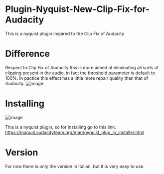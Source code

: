 # Plugin-Nyquist-New-Clip-Fix-for-Audacity
This is a nyquist plugin inspired to the Clip Fix of Audacity
# Difference
Respect to Clip Fix of Audacity this is more aimed at eliminating all sorts of clipping present in the audio, in fact the threshold parameter is default to 100%. In pactice this effect has a little more repair quality than that of Audacity.
![image](https://github.com/user-attachments/assets/40ffb849-b0ed-4680-99a7-240941822fa0)

# Installing
![image](https://github.com/user-attachments/assets/b751875b-1af7-475d-bf41-5ed5db27b678)

This is a nyquist plugin, so for installing go to this link: https://manual.audacityteam.org/man/nyquist_plug_in_installer.html
# Version
For now there is only the version in italian, but it is very easy to use.

